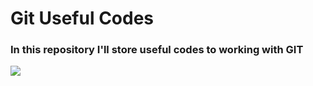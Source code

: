 # Git Useful Codes
### In this repository I'll store useful codes to working with GIT

<img src="https://upload.wikimedia.org/wikipedia/commons/thumb/e/e0/Git-logo.svg/1280px-Git-logo.svg.png">
